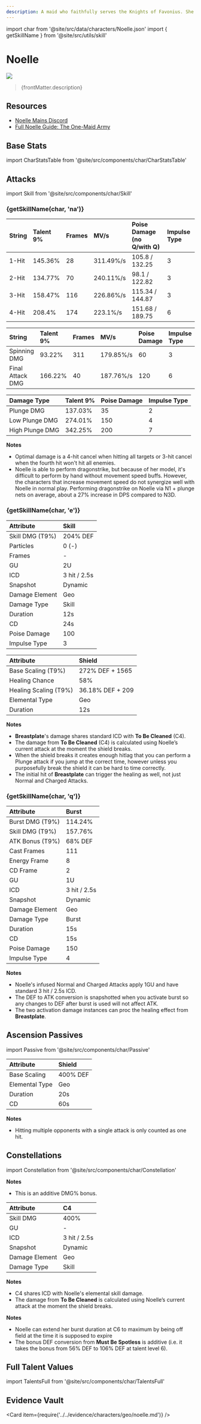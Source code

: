 ```yaml
---
description: A maid who faithfully serves the Knights of Favonius. She dreams of joining their ranks someday.
---
```


import char from '@site/src/data/characters/Noelle.json'
import { getSkillName } from '@site/src/utils/skill'

# Noelle

![](/assets/characters/gacha/Noelle.png)

<blockquote>{frontMatter.description}</blockquote>

## Resources

* [Noelle Mains Discord](https://discord.gg/kvft4TKFet)
* [Full Noelle Guide: The One-Maid Army](https://keqingmains.com/noelle/)

## Base Stats

import CharStatsTable from '@site/src/components/char/CharStatsTable'

<CharStatsTable char={char} />

## Attacks

import Skill from '@site/src/components/char/Skill'

<Tabs>
<TabItem value='na' label='Normal Attacks'>
<h3>{getSkillName(char, 'na')}</h3>
<div class='talent-columns'>
<Skill char={char} skill='na' sectionFilter='Normal Attack' />

| String | Talent 9% | Frames | MV/s      | Poise Damage \(no Q/with Q\) | Impulse Type |
| :----- | :-------- | :----- | :-------- | :--------------------------- | :----------- |
| 1-Hit  | 145.36%   | 28     | 311.49%/s | 105.8 / 132.25               | 3            |
| 2-Hit  | 134.77%   | 70     | 240.11%/s | 98.1 / 122.82                | 3            |
| 3-Hit  | 158.47%   | 116    | 226.86%/s | 115.34 / 144.87              | 3            |
| 4-Hit  | 208.4%    | 174    | 223.1%/s  | 151.68 / 189.75              | 6            |

</div>
<div class='talent-columns'>
<Skill char={char} skill='na' sectionFilter='Charged Attack' />

| String           | Talent 9% | Frames | MV/s      | Poise Damage | Impulse Type |
| :--------------- | :-------- | :----- | :-------- | :----------- | :----------- |
| Spinning DMG     | 93.22%    | 311    | 179.85%/s | 60           | 3            |
| Final Attack DMG | 166.22%   | 40     | 187.76%/s | 120          | 6            |

</div>
<div class='talent-columns'>
<Skill char={char} skill='na' sectionFilter='Plunging Attack' />

| Damage Type     | Talent 9% | Poise Damage | Impulse Type |
| :-------------- | :-------- | :----------- | :----------- |
| Plunge DMG      | 137.03%   | 35           | 2            |
| Low Plunge DMG  | 274.01%   | 150          | 4            |
| High Plunge DMG | 342.25%   | 200          | 7            |

</div>

**Notes**

* Optimal damage is a 4-hit cancel when hitting all targets or 3-hit cancel when the fourth hit won't hit all enemies.
* Noelle is able to perform dragonstrike, but because of her model, it's difficult to perform by hand without movement speed buffs. However, the characters that increase movement speed do not synergize well with Noelle in normal play. Performing dragonstrike on Noelle via N1 + plunge nets on average, about a 27% increase in DPS compared to N3D.

</TabItem>

<TabItem value='e' label='Skill'>
<h3>{getSkillName(char, 'e')}</h3>
<div class='talent-columns'>
<Skill char={char} skill='e' />

| Attribute         | Skill        |
| :---------------- | :----------- |
| Skill DMG \(T9%\) | 204% DEF     |
| Particles         | 0 \(-\)      |
| Frames            | -            |
| GU                | 2U           |
| ICD               | 3 hit / 2.5s |
| Snapshot          | Dynamic      |
| Damage Element    | Geo          |
| Damage Type       | Skill        |
| Duration          | 12s          |
| CD                | 24s          |
| Poise Damage      | 100          |
| Impulse Type      | 3            |

| Attribute               | Shield           |
| :---------------------- | :--------------- |
| Base Scaling \(T9%\)    | 272% DEF + 1565  |
| Healing Chance          | 58%              |
| Healing Scaling \(T9%\) | 36.18% DEF + 209 |
| Elemental Type          | Geo              |
| Duration                | 12s              |

</div>

**Notes**

* **Breastplate**'s damage shares standard ICD with **To Be Cleaned** \(C4\).
* The damage from **To Be Cleaned** \(C4\) is calculated using Noelle’s current attack at the moment the shield breaks.
* When the shield breaks it creates enough hitlag that you can perform a Plunge attack if you jump at the correct time, however unless you purposefully break the shield it can be hard to time correctly.
* The initial hit of **Breastplate** can trigger the healing as well, not just Normal and Charged Attacks.

</TabItem>

<TabItem value='q' label='Burst'>
<h3>{getSkillName(char, 'q')}</h3>
<div class='talent-columns'>
<Skill char={char} skill='q'/>

| Attribute       | Burst        |
| :-------------- | :----------- |
| Burst DMG (T9%) | 114.24%      |
| Skill DMG (T9%) | 157.76%      |
| ATK Bonus (T9%) | 68% DEF      |
| Cast Frames     | 111          |
| Energy Frame    | 8            |
| CD Frame        | 2            |
| GU              | 1U           |
| ICD             | 3 hit / 2.5s |
| Snapshot        | Dynamic      |
| Damage Element  | Geo          |
| Damage Type     | Burst        |
| Duration        | 15s          |
| CD              | 15s          |
| Poise Damage    | 150          |
| Impulse Type    | 4            |

</div>

**Notes**

* Noelle's infused Normal and Charged Attacks apply 1GU and have standard 3 hit / 2.5s ICD.
* The DEF to ATK conversion is snapshotted when you activate burst so any changes to DEF after burst is used will not affect ATK.
* The two activation damage instances can proc the healing effect from **Breastplate**.

</TabItem>
</Tabs>

## Ascension Passives

import Passive from '@site/src/components/char/Passive'

<Tabs>
<TabItem value='passive' label='Passive'>
<Passive char={char} passive={2} />
</TabItem>

<TabItem value='a1' label='Ascension 1'>
<Passive char={char} passive={0} />

| Attribute      | Shield   |
| :------------- | :------- |
| Base Scaling   | 400% DEF |
| Elemental Type | Geo      |
| Duration       | 20s      |
| CD             | 60s      |

</TabItem>

<TabItem value="a4" label="Ascension 4">
<Passive char={char} passive={1} />

**Notes**

* Hitting multiple opponents with a single attack is only counted as one hit.

</TabItem>
</Tabs>

## Constellations

import Constellation from '@site/src/components/char/Constellation'

<Tabs>
<TabItem value='c1' label='C1'>
<Constellation char={char} constellation={1} />
</TabItem>

<TabItem value='c2' label='C2'>
<Constellation char={char} constellation={2} />

**Notes**

* This is an additive DMG% bonus.

</TabItem>

<TabItem value='c3' label='C3'>
<Constellation char={char} constellation={3} />
</TabItem>

<TabItem value='c4' label='C4'>
<Constellation char={char} constellation={4} />

| Attribute      | C4           |
| :------------- | :----------- |
| Skill DMG      | 400%         |
| GU             | -            |
| ICD            | 3 hit / 2.5s |
| Snapshot       | Dynamic      |
| Damage Element | Geo          |
| Damage Type    | Skill        |

**Notes**

* C4 shares ICD with Noelle's elemental skill damage.
* The damage from **To Be Cleaned** is calculated using Noelle’s current attack at the moment the shield breaks.

</TabItem>

<TabItem value='c5' label='C5'>
<Constellation char={char} constellation={5} />
</TabItem>

<TabItem value='c6' label='C6'>
<Constellation char={char} constellation={6} />

**Notes**

* Noelle can extend her burst duration at C6 to maximum by being off field at the time it is supposed to expire
* The bonus DEF conversion from **Must Be Spotless** is additive (i.e. it takes the bonus from 56% DEF to 106% DEF at talent level 6).

</TabItem>
</Tabs>

## Full Talent Values

import TalentsFull from '@site/src/components/char/TalentsFull'

<TalentsFull char={char}/>

## Evidence Vault

<Card item={require('../../evidence/characters/geo/noelle.md')} />
